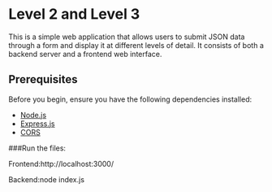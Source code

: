 # Level 2 and Level 3

This is a simple web application that allows users to submit JSON data through a form and display it at different levels of detail. It consists of both a backend server and a frontend web interface.

## Prerequisites

Before you begin, ensure you have the following dependencies installed:

- [Node.js](https://nodejs.org/)
- [Express.js](https://expressjs.com/)
- [CORS](https://www.npmjs.com/package/cors)

###Run the files:

 Frontend:http://localhost:3000/

 Backend:node index.js

